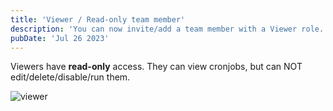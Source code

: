 ```yaml
---
title: 'Viewer / Read-only team member'
description: 'You can now invite/add a team member with a Viewer role.'
pubDate: 'Jul 26 2023'
---
```


Viewers have **read-only** access. They can view cronjobs, but can NOT edit/delete/disable/run them.

![viewer](/images/viewer-6488042f5d4a74.28747544.png)
